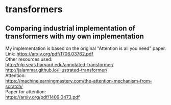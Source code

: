 # transformers
## Comparing industrial implementation of transformers with my own implementation
My implementation is based on the original "Attention is all you need" paper. Link: https://arxiv.org/pdf/1706.03762.pdf  
Other resources used:  
http://nlp.seas.harvard.edu/annotated-transformer/   
http://jalammar.github.io/illustrated-transformer/  
Attention:  
https://machinelearningmastery.com/the-attention-mechanism-from-scratch/  
Paper for attention:  
https://arxiv.org/pdf/1409.0473.pdf  


